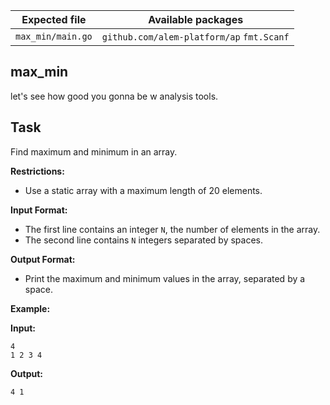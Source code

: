 | Expected file     | Available packages                        |
| ----------------- | ----------------------------------------- |
| `max_min/main.go` | `github.com/alem-platform/ap` `fmt.Scanf` |

## max_min

<p data-story-username="a-J-nx"> let's see how good you gonna be w analysis tools.</p>

## Task

Find maximum and minimum in an array.

**Restrictions:**
- Use a static array with a maximum length of 20 elements.

**Input Format:**
- The first line contains an integer `N`, the number of elements in the array.
- The second line contains `N` integers separated by spaces.

**Output Format:**
- Print the maximum and minimum values in the array, separated by a space.

**Example:**

**Input:**
```
4
1 2 3 4
```

**Output:**
```
4 1
```
